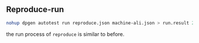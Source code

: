 ## Reproduce-run

```bash
nohup dpgen autotest run reproduce.json machine-ali.json > run.result 2>&1 &
```

the run process of `reproduce` is similar to before.
